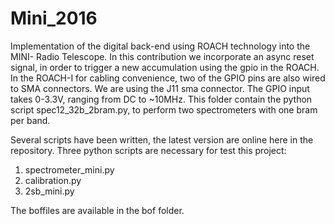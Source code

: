 # Mini_2016
Implementation of the digital back-end using ROACH technology into the MINI- Radio Telescope. In this contribution we incorporate an async reset signal, in order to trigger a new accumulation using the gpio in the ROACH. 
In the ROACH-I for cabling convenience, two of the GPIO pins are also wired to SMA connectors. We are using the J11 sma connector. The GPIO input takes 0-3.3V, ranging from DC to ~10MHz.
This folder contain the python script spec12_32b_2bram.py, to perform two spectrometers with one bram per band.

Several scripts have been written, the latest version are online here in the repository. Three python scripts are necessary for test this project:

1) spectrometer_mini.py 
2) calibration.py
3) 2sb_mini.py 

The boffiles are available in the bof folder.
